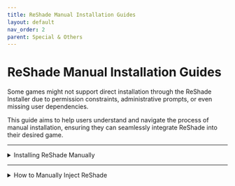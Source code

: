 ```yaml
---
title: ReShade Manual Installation Guides
layout: default
nav_order: 2
parent: Special & Others
---
```

# ReShade Manual Installation Guides

Some games might not support direct installation through the ReShade Installer due to permission constraints, administrative prompts, or even missing user dependencies.

This guide aims to help users understand and navigate the process of manual installation, ensuring they can seamlessly integrate ReShade into their desired game.

---

<details markdown="block">
<summary>Installing ReShade Manually</summary>

## Step 1: Identify Your Game's Architecture

1. Navigate to [PCGamingWiki](https://www.pcgamingwiki.com/wiki/Home).
2. Use the search bar to find your game.
   ![Search Bar](./images/manually_injecting_reshade/pcgw_search.jpg)
3. Locate the API tab on your game's page, typically towards the end.
   ![API Tab](./images/manually_injecting_reshade/pcgamingwiki_api.jpg)

---
 
## Step 2: Obtain ReShade Installer

- Download the latest ReShade installer from the [official ReShade website](https://reshade.me).

---

## Step 3: Get `7Zip`

1. Download and install the latest `.msi` version of `7Zip` from [7Zip's official website](https://www.7-zip.org/download.html).
   ![7Zip Download](./images/manually_installing_reshade/7zip_website_download.jpg)

   {: .note} 
   While WinRar can be an alternative, this guide focuses on using `7Zip`.

---
 
## Step 4: Extract ReShade Binary

1. Right-click on the ReShade Installer `ReShade_Setup_x.x.x.exe`, hover over `7Zip`, and select `Open Archive`.
   ![Open with 7Zip](./images/manually_installing_reshade/reshade_setup_open_with_7zip.jpg)
2. Choose the necessary DLL from the options:
   - `ReShade64.dll` for 64-Bit
   - `ReShade32.dll` for 32-Bit
   ![Extract DLL](./images/manually_installing_reshade/7zip_extract_reshade_binaries.jpg)

---
 
## Step 5: Rename the Binary

Right-click the `ReShadeXX.dll` you've extracted and choose `Rename`. Then, rename it according to your game's rendering API:

- dxgi.dll - DirectX 10/11/12
- d3d12.dll - DirectX 12
- d3d11.dll - DirectX 11
- d3d10.dll - DirectX 10
- d3d9.dll - DirectX 9
- opengl32.dll - OpenGL

![Rename DLL](./images/manually_installing_reshade/extacted_reshade_binary_rename.jpg)

---
 
## Step 6: Move the Renamed DLL

1. Position the renamed DLL into the root folder of your game, the same directory where the game's executable is located.
   ![Place in Game Folder](./images/manually_installing_reshade/place_reshade_binary_game_folder.jpg)
2. If unsure of your game's executable location, consult [our guide on identifying your game's executable](https://guides.martysmods.com/docs/special_other/finding_your_game_executable.html).

Upon completion, your game should launch with ReShade already integrated!
![Successful Installation](./images/manually_injecting_reshade/ultrakill_reshade_installed.jpg)

</details>

------

<details markdown="block">
<summary>How to Manually Inject ReShade</summary>

Certain games do not support automatic ReShade injection during runtime. 
This is especially common for UWP (Microsoft Store) games, which often disallow automatic injection. 

Thankfully, Crosire has developed a tool for manual DLL injection into games.

{: .warning} 
Crosire's Inject tool, being an external injector, is more likely to trigger anti-cheat systems. **Use with caution and at your own risk**.

## Step 1: Determine Your Game's Architecture

1. Go to [PCGamingWiki](https://www.pcgamingwiki.com/wiki/Home).
2. Enter your game's name in the search bar.
   ![Search Bar](./images/manually_injecting_reshade/pcgw_search.jpg)
3. Proceed to the API section on your game's page (usually located towards the end).
   ![API Section](./images/manually_injecting_reshade/pcgamingwiki_api.jpg)

---

## Step 2: Download the Right Injector

Choose the injector based on your game's architecture:
* [64-bit Injector](https://reshade.me/downloads/inject64.exe)
* [32-bit Injector](https://reshade.me/downloads/inject32.exe)

---

## Step 3: Download ReShade Installer

Acquire the latest ReShade Installer from the [ReShade website](https://www.reshade.me).

---

## Step 4: Get `7Zip`

1. Download and install the latest `.msi` version from [7Zip's official website](https://www.7-zip.org/download.html).
   ![7Zip Download](./images/manually_installing_reshade/7zip_website_download.jpg)

{: .note} 
`WinRar` can serve as an alternative, but this guide utilizes `7Zip`.

---

## Step 5: Extract ReShade Binary

1. Right-click the ReShade Installer `ReShade_Setup_x.x.x.exe`, hover over `7Zip`, and select `Open Archive`.
   ![Open with 7Zip](./images/manually_installing_reshade/reshade_setup_open_with_7zip.jpg)
2. Extract the desired DLL:
   - `ReShade64.dll` for 64-Bit
   - `ReShade32.dll` for 32-Bit
   ![Extract DLL](./images/manually_installing_reshade/7zip_extract_reshade_binaries.jpg)

{: .note}
The DLL architecture should match the injector you've previously downloaded.

---

## Step 6: Position the Files

Move both the `injectXX.exe` and `ReShadeXX.dll` files to your game directory.
![File Placement](./images/manually_injecting_reshade/place_reshade_dll_and_inject_in_game_folder.jpg)

For assistance locating your game directory, see [our guide on finding your game's executable](https://guides.martysmods.com/docs/special_other/finding_your_game_executable.html).

---

## Step 7: Identify the Game Process Name

1. Launch the desired game.
2. Open Task Manager and right-click on your game under the processes tab, then select `Go to Details`.
   ![Go to Details](./images/manually_injecting_reshade/task_manager_go_to_details.jpg)
3. The highlighted executable displays the game's process name.
   ![Executable Name](./images/manually_injecting_reshade/task_manager_details_view_exe.jpg)

---

## Step 8: Inject ReShade

1. Close your game.
2. Navigate to your game's directory and open a command prompt by typing `CMD` into File Explorer's address bar.
   ![Open CMD](./images/manually_injecting_reshade/cmd_in_file_explorer.jpg)
3. Input `inject[x32/x64].exe "name_of_the_process.exe"` and hit Enter.
   ![Inject Command](./images/manually_injecting_reshade/type_inject_params.jpg)
4. Open your game.

If executed correctly, ReShade should be active once the game begins.
![Successful Injection](./images/manually_injecting_reshade/ultrakill_reshade_installed.jpg)

</details>
